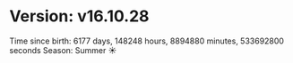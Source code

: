 # Version: v16.10.28
Time since birth: 6177 days, 148248 hours, 8894880 minutes, 533692800 seconds
Season: Summer ☀️
